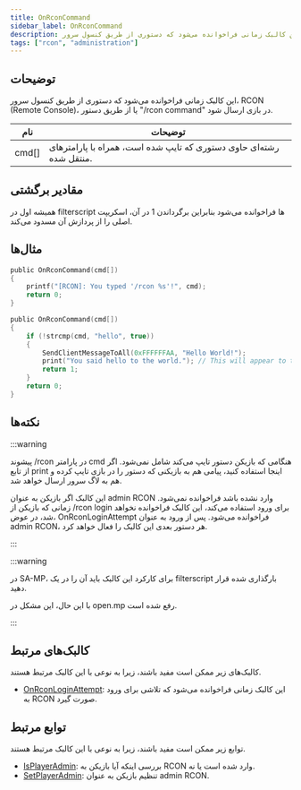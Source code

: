 ```yaml
---
title: OnRconCommand
sidebar_label: OnRconCommand
description: این کالبک زمانی فراخوانده می‌شود که دستوری از طریق کنسول سرور، RCON، یا از طریق دستور "/rcon command" در بازی ارسال شود.
tags: ["rcon", "administration"]
---
```


## توضیحات

این کالبک زمانی فراخوانده می‌شود که دستوری از طریق کنسول سرور، RCON (Remote Console)، یا از طریق دستور "/rcon command" در بازی ارسال شود.

| نام   | توضیحات                                                                     |
| ----- | --------------------------------------------------------------------------------- |
| cmd[] | رشته‌ای حاوی دستوری که تایپ شده است، همراه با پارامترهای منتقل شده.           |

## مقادیر برگشتی

همیشه اول در filterscript ها فراخوانده می‌شود بنابراین برگرداندن 1 در آن، اسکریپت اصلی را از پردازش آن مسدود می‌کند.

## مثال‌ها

```c
public OnRconCommand(cmd[])
{
    printf("[RCON]: You typed '/rcon %s'!", cmd);
    return 0;
}

public OnRconCommand(cmd[])
{
    if (!strcmp(cmd, "hello", true))
    {
        SendClientMessageToAll(0xFFFFFFAA, "Hello World!");
        print("You said hello to the world."); // This will appear to the player who typed the rcon command in the chat in white
        return 1;
    }
    return 0;
}
```

## نکته‌ها

:::warning

پیشوند /rcon در پارامتر cmd هنگامی که بازیکن دستور تایپ می‌کند شامل نمی‌شود. اگر از تابع print اینجا استفاده کنید، پیامی هم به بازیکنی که دستور را در بازی تایپ کرده و هم به لاگ سرور ارسال خواهد شد.

این کالبک اگر بازیکن به عنوان admin RCON وارد نشده باشد فراخوانده نمی‌شود. زمانی که بازیکن از /rcon login برای ورود استفاده می‌کند، این کالبک فراخوانده نخواهد شد، در عوض، OnRconLoginAttempt فراخوانده می‌شود. پس از ورود به عنوان admin RCON، هر دستور بعدی این کالبک را فعال خواهد کرد.

:::

:::warning

در SA-MP، برای کارکرد این کالبک باید آن را در یک filterscript بارگذاری شده قرار دهید.

با این حال، این مشکل در open.mp رفع شده است.

:::

## کالبک‌های مرتبط

کالبک‌های زیر ممکن است مفید باشند، زیرا به نوعی با این کالبک مرتبط هستند.

- [OnRconLoginAttempt](OnRconLoginAttempt): این کالبک زمانی فراخوانده می‌شود که تلاشی برای ورود به RCON صورت گیرد.

## توابع مرتبط

توابع زیر ممکن است مفید باشند، زیرا به نوعی با این کالبک مرتبط هستند.

- [IsPlayerAdmin](../functions/IsPlayerAdmin): بررسی اینکه آیا بازیکن به RCON وارد شده است یا نه.
- [SetPlayerAdmin](../functions/SetPlayerAdmin): تنظیم بازیکن به عنوان admin RCON.